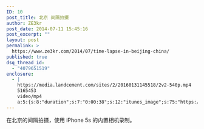 ```yaml
---
ID: 10
post_title: 北京 间隔拍摄
author: ZE3kr
post_date: 2014-07-11 15:45:16
post_excerpt: ""
layout: post
permalink: >
  https://www.ze3kr.com/2014/07/time-lapse-in-beijing-china/
published: true
dsq_thread_id:
  - "4079651519"
enclosure:
  - |
    https://media.landcement.com/sites/2/20160131145518/2v2-540p.mp4
    5165453
    video/mp4
    a:5:{s:8:"duration";s:7:"0:00:38";s:12:"itunes_image";s:75:"https://media.landcement.com/sites/2/20160131141231/2014-07-11-1200x675.jpg";s:5:"image";s:75:"https://media.landcement.com/sites/2/20160131141231/2014-07-11-1200x675.jpg";s:8:"webm_src";s:65:"https://media.landcement.com/sites/2/20160217154108/2v2-540p.webm";s:11:"webm_length";d:4897708;}
---
```

在北京的间隔拍摄，使用 iPhone 5s 的内置相机录制。